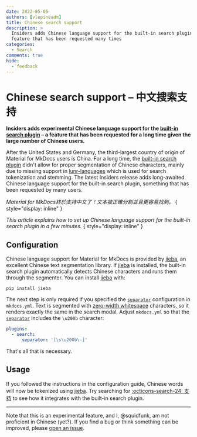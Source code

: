 ```yaml
---
date: 2022-05-05
authors: [vlepineadm]
title: Chinese search support
description: >
  Insiders adds Chinese language support for the built-in search plugin – a
  feature that has been requested many times
categories:
  - Search
comments: true
hide:
  - feedback
---
```


# Chinese search support – 中文搜索​支持

__Insiders adds experimental Chinese language support for the [built-in search
plugin] – a feature that has been requested for a long time given the large
number of Chinese users.__

After the United States and Germany, the third-largest country of origin of
Material for MkDocs users is China. For a long time, the [built-in search plugin]
didn't allow for proper segmentation of Chinese characters, mainly due to
missing support in [lunr-languages] which is used for search tokenization and
stemming. The latest Insiders release adds long-awaited Chinese language support
for the built-in search plugin, something that has been requested by many users.

<!-- more -->

_Material for MkDocs終於​支持​中文​了！文本​被​正確​分割​並且​更​容易​找到。_
{ style="display: inline" }

_This article explains how to set up Chinese language support for the built-in
search plugin in a few minutes._
{ style="display: inline" }

  [built-in search plugin]: ../../plugins/search.md
  [lunr-languages]: https://github.com/MihaiValentin/lunr-languages

## Configuration

Chinese language support for Material for MkDocs is provided by [jieba], an
excellent Chinese text segmentation library. If [jieba] is installed, the
built-in search plugin automatically detects Chinese characters and runs them
through the segmenter. You can install [jieba] with:

```
pip install jieba
```

The next step is only required if you specified the [`separator`][separator]
configuration in `mkdocs.yml`. Text is segmented with [zero-width whitespace]
characters, so it renders exactly the same in the search modal. Adjust
`mkdocs.yml` so that the [`separator`][separator] includes the `\u200b`
character:

``` yaml
plugins:
  - search:
      separator: '[\s\u200b\-]'
```

That's all that is necessary.

## Usage

If you followed the instructions in the configuration guide, Chinese words will
now be tokenized using [jieba]. Try searching for
[:octicons-search-24: 支持][q=支持] to see how it integrates with the
built-in search plugin.

---

Note that this is an experimental feature, and I, @squidfunk, am not
proficient in Chinese (yet?). If you find a bug or think something can be
improved, please [open an issue].

  [jieba]: https://pypi.org/project/jieba/
  [zero-width whitespace]: https://en.wikipedia.org/wiki/Zero-width_space
  [separator]: ../../setup/setting-up-site-search.md#separator
  [q=支持]: ?q=支持
  [open an issue]: https://github.com/squidfunk/mkdocs-material/issues/new/choose
